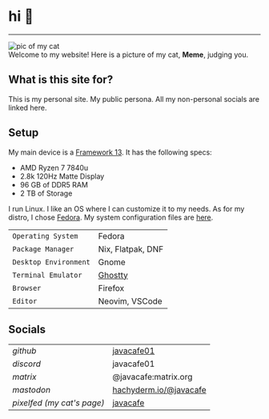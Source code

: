 # hi 👋

---

![pic of my cat](/images/pfp.jpg?width=200)   
Welcome to my website! Here is a picture of my cat, **Meme**, judging you.

## What is this site for?

This is my personal site. My public persona. All my non-personal socials are linked here. 

## Setup

My main device is a [Framework 13](https://frame.work/products/laptop13-diy-intel-ultra-1/configuration/new). It has the following specs:
- AMD Ryzen 7 7840u 
- 2.8k 120Hz Matte Display
- 96 GB of DDR5 RAM
- 2 TB of Storage

I run Linux. I like an OS where I can customize it to my needs. As for my distro, I chose [Fedora](https://fedoraproject.org/). My system configuration files are [here](https://github.com/javacafe01/nix-config).

|     |     |
| --- | --- |
| `Operating System` | Fedora |
| `Package Manager` | Nix, Flatpak, DNF |
| `Desktop Environment` | Gnome |
| `Terminal Emulator` | [Ghostty](https://ghostty.org/) |
| `Browser` | Firefox |
| `Editor` | Neovim, VSCode |

## Socials

|     |     |
| --- | --- |
| *github* | [javacafe01](https://github.com/javacafe01) |
| *discord* | javacafe01 |
| *matrix* | @javacafe:matrix.org |
| *mastodon* | [hachyderm.io/@javacafe](https://hachyderm.io/@javacafe) |
| *pixelfed (my cat's page)* | [javacafe](https://pixelfed.social/javacafe) |

